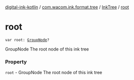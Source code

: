 [digital-ink-kotlin](../../index.md) / [com.wacom.ink.format.tree](../index.md) / [InkTree](index.md) / [root](./root.md)

# root

`var root: `[`GroupNode`](../../com.wacom.ink.format.tree.groups/-group-node/index.md)`?`

GroupNode The root node of this ink tree

### Property

`root` - GroupNode The root node of this ink tree